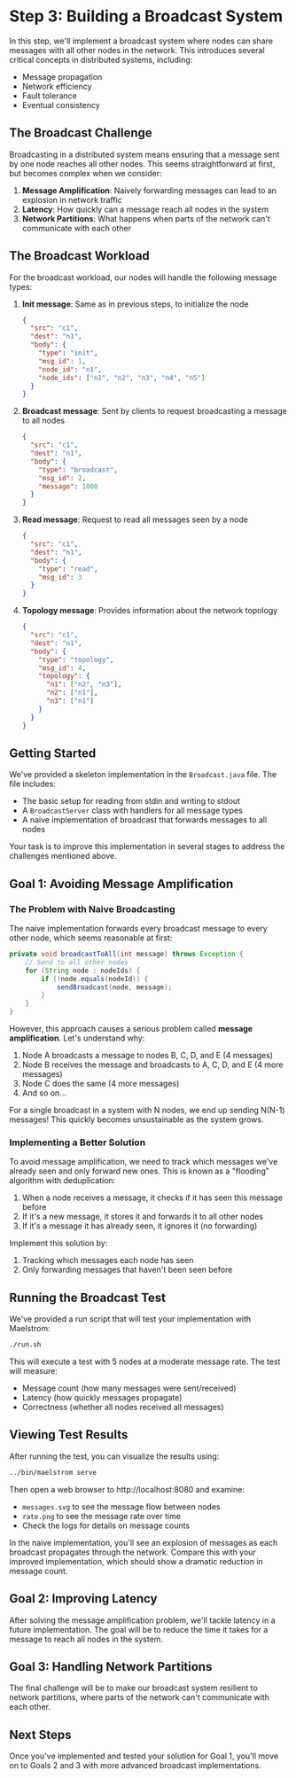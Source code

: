 # Step 3: Building a Broadcast System

In this step, we'll implement a broadcast system where nodes can share messages with all other nodes in the network. This introduces several critical concepts in distributed systems, including:
- Message propagation
- Network efficiency
- Fault tolerance
- Eventual consistency

## The Broadcast Challenge

Broadcasting in a distributed system means ensuring that a message sent by one node reaches all other nodes. This seems straightforward at first, but becomes complex when we consider:

1. **Message Amplification**: Naively forwarding messages can lead to an explosion in network traffic
2. **Latency**: How quickly can a message reach all nodes in the system
3. **Network Partitions**: What happens when parts of the network can't communicate with each other

## The Broadcast Workload

For the broadcast workload, our nodes will handle the following message types:

1. **Init message**: Same as in previous steps, to initialize the node
   ```json
   {
     "src": "c1",
     "dest": "n1",
     "body": {
       "type": "init",
       "msg_id": 1,
       "node_id": "n1",
       "node_ids": ["n1", "n2", "n3", "n4", "n5"]
     }
   }
   ```

2. **Broadcast message**: Sent by clients to request broadcasting a message to all nodes
   ```json
   {
     "src": "c1",
     "dest": "n1",
     "body": {
       "type": "broadcast",
       "msg_id": 2,
       "message": 1000
     }
   }
   ```

3. **Read message**: Request to read all messages seen by a node
   ```json
   {
     "src": "c1",
     "dest": "n1",
     "body": {
       "type": "read",
       "msg_id": 3
     }
   }
   ```

4. **Topology message**: Provides information about the network topology
   ```json
   {
     "src": "c1",
     "dest": "n1",
     "body": {
       "type": "topology",
       "msg_id": 4,
       "topology": {
         "n1": ["n2", "n3"],
         "n2": ["n1"],
         "n3": ["n1"]
       }
     }
   }
   ```

## Getting Started

We've provided a skeleton implementation in the `Broadcast.java` file. The file includes:
- The basic setup for reading from stdin and writing to stdout
- A `BroadcastServer` class with handlers for all message types
- A naive implementation of broadcast that forwards messages to all nodes

Your task is to improve this implementation in several stages to address the challenges mentioned above.

## Goal 1: Avoiding Message Amplification

### The Problem with Naive Broadcasting

The naive implementation forwards every broadcast message to every other node, which seems reasonable at first:

```java
private void broadcastToAll(int message) throws Exception {
    // Send to all other nodes
    for (String node : nodeIds) {
        if (!node.equals(nodeId)) {
            sendBroadcast(node, message);
        }
    }
}
```

However, this approach causes a serious problem called **message amplification**. Let's understand why:

1. Node A broadcasts a message to nodes B, C, D, and E (4 messages)
2. Node B receives the message and broadcasts to A, C, D, and E (4 more messages)
3. Node C does the same (4 more messages)
4. And so on...

For a single broadcast in a system with N nodes, we end up sending N(N-1) messages! This quickly becomes unsustainable as the system grows.

### Implementing a Better Solution

To avoid message amplification, we need to track which messages we've already seen and only forward new ones. This is known as a "flooding" algorithm with deduplication:

1. When a node receives a message, it checks if it has seen this message before
2. If it's a new message, it stores it and forwards it to all other nodes
3. If it's a message it has already seen, it ignores it (no forwarding)

Implement this solution by:
1. Tracking which messages each node has seen
2. Only forwarding messages that haven't been seen before

## Running the Broadcast Test

We've provided a run script that will test your implementation with Maelstrom:

```bash
./run.sh
```

This will execute a test with 5 nodes at a moderate message rate. The test will measure:
- Message count (how many messages were sent/received)
- Latency (how quickly messages propagate)
- Correctness (whether all nodes received all messages)

## Viewing Test Results

After running the test, you can visualize the results using:

```bash
../bin/maelstrom serve
```

Then open a web browser to http://localhost:8080 and examine:
- `messages.svg` to see the message flow between nodes
- `rate.png` to see the message rate over time
- Check the logs for details on message counts

In the naive implementation, you'll see an explosion of messages as each broadcast propagates through the network. Compare this with your improved implementation, which should show a dramatic reduction in message count.

## Goal 2: Improving Latency

After solving the message amplification problem, we'll tackle latency in a future implementation. The goal will be to reduce the time it takes for a message to reach all nodes in the system.

## Goal 3: Handling Network Partitions

The final challenge will be to make our broadcast system resilient to network partitions, where parts of the network can't communicate with each other.

## Next Steps

Once you've implemented and tested your solution for Goal 1, you'll move on to Goals 2 and 3 with more advanced broadcast implementations.
